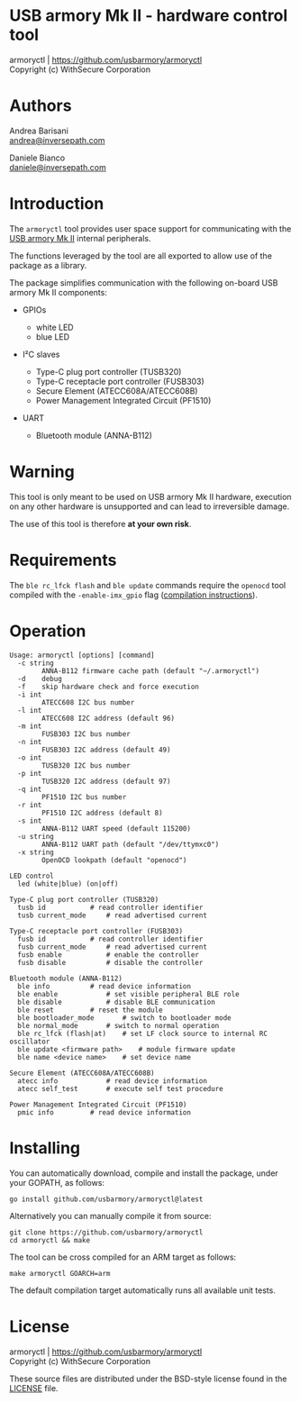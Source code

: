 USB armory Mk II - hardware control tool
========================================

armoryctl | https://github.com/usbarmory/armoryctl  
Copyright (c) WithSecure Corporation

Authors
=======

Andrea Barisani  
andrea@inversepath.com  

Daniele Bianco  
daniele@inversepath.com  

Introduction
============

The `armoryctl` tool provides user space support for communicating with the
[USB armory Mk II](https://github.com/usbarmory/usbarmory/wiki) internal
peripherals.

The functions leveraged by the tool are all exported to allow use of the
package as a library.

The package simplifies communication with the following on-board USB armory Mk
II components:

* GPIOs
  - white LED
  - blue LED

* I²C slaves
  - Type-C plug port controller (TUSB320)
  - Type-C receptacle port controller (FUSB303)
  - Secure Element (ATECC608A/ATECC608B)
  - Power Management Integrated Circuit (PF1510)

* UART
  - Bluetooth module (ANNA-B112)

Warning
=======

This tool is only meant to be used on USB armory Mk II hardware, execution on
any other hardware is unsupported and can lead to irreversible damage.

The use of this tool is therefore **at your own risk**.

Requirements
============

The `ble rc_lfck flash` and `ble update` commands require the `openocd` tool
compiled with the `-enable-imx_gpio` flag ([compilation instructions](https://github.com/usbarmory/usbarmory/wiki/Bluetooth#using-openocd-for-jtag-access)).

Operation
=========

```
Usage: armoryctl [options] [command]
  -c string
    	ANNA-B112 firmware cache path (default "~/.armoryctl")
  -d	debug
  -f	skip hardware check and force execution
  -i int
    	ATECC608 I2C bus number
  -l int
    	ATECC608 I2C address (default 96)
  -m int
    	FUSB303 I2C bus number
  -n int
    	FUSB303 I2C address (default 49)
  -o int
    	TUSB320 I2C bus number
  -p int
    	TUSB320 I2C address (default 97)
  -q int
    	PF1510 I2C bus number
  -r int
    	PF1510 I2C address (default 8)
  -s int
    	ANNA-B112 UART speed (default 115200)
  -u string
    	ANNA-B112 UART path (default "/dev/ttymxc0")
  -x string
    	OpenOCD lookpath (default "openocd")

LED control
  led (white|blue) (on|off)

Type-C plug port controller (TUSB320)
  tusb id			# read controller identifier
  tusb current_mode		# read advertised current

Type-C receptacle port controller (FUSB303)
  fusb id			# read controller identifier
  fusb current_mode		# read advertised current
  fusb enable			# enable the controller
  fusb disable			# disable the controller

Bluetooth module (ANNA-B112)
  ble info			# read device information
  ble enable			# set visible peripheral BLE role
  ble disable			# disable BLE communication
  ble reset			# reset the module
  ble bootloader_mode		# switch to bootloader mode
  ble normal_mode		# switch to normal operation
  ble rc_lfck (flash|at)	# set LF clock source to internal RC oscillator
  ble update <firmware path>	# module firmware update
  ble name <device name>	# set device name

Secure Element (ATECC608A/ATECC608B)
  atecc info			# read device information
  atecc self_test		# execute self test procedure

Power Management Integrated Circuit (PF1510)
  pmic info			# read device information
```

Installing
==========

You can automatically download, compile and install the package, under your
GOPATH, as follows:

```
go install github.com/usbarmory/armoryctl@latest
```

Alternatively you can manually compile it from source:

```
git clone https://github.com/usbarmory/armoryctl
cd armoryctl && make
```

The tool can be cross compiled for an ARM target as follows:

```
make armoryctl GOARCH=arm
```

The default compilation target automatically runs all available unit tests.

License
=======

armoryctl | https://github.com/usbarmory/armoryctl  
Copyright (c) WithSecure Corporation

These source files are distributed under the BSD-style license found in the
[LICENSE](https://github.com/usbarmory/armoryctl/blob/master/LICENSE) file.
